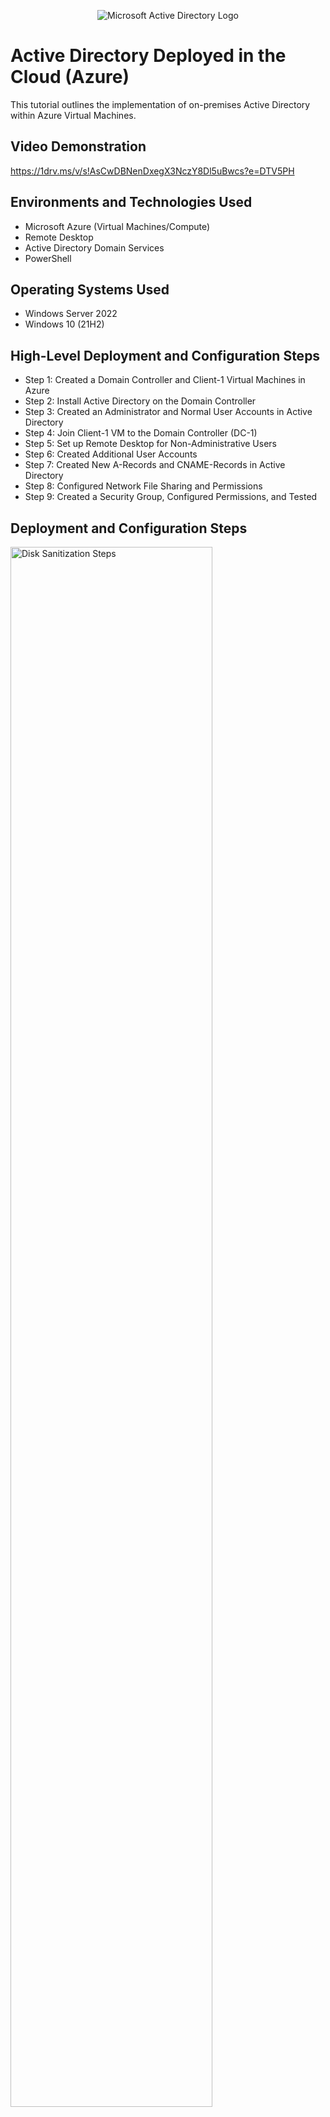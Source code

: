 <p align="center">
<img src="https://i.imgur.com/pU5A58S.png" alt="Microsoft Active Directory Logo"/>
</p>

<h1> Active Directory Deployed in the Cloud (Azure)</h1>
This tutorial outlines the implementation of on-premises Active Directory within Azure Virtual Machines.<br />


<h2>Video Demonstration</h2>

https://1drv.ms/v/s!AsCwDBNenDxegX3NczY8Dl5uBwcs?e=DTV5PH

<h2>Environments and Technologies Used</h2>

- Microsoft Azure (Virtual Machines/Compute)
- Remote Desktop
- Active Directory Domain Services
- PowerShell

<h2>Operating Systems Used </h2>

- Windows Server 2022
- Windows 10 (21H2)

<h2>High-Level Deployment and Configuration Steps</h2>

- Step 1: Created a Domain Controller and Client-1 Virtual Machines in Azure
- Step 2: Install Active Directory on the Domain Controller
- Step 3: Created an Administrator and Normal User Accounts in Active Directory
- Step 4: Join Client-1 VM to the Domain Controller (DC-1)
- Step 5: Set up Remote Desktop for Non-Administrative Users
- Step 6: Created Additional User Accounts
- Step 7: Created New A-Records and CNAME-Records in Active Directory
- Step 8: Configured Network File Sharing and Permissions 
- Step 9: Created a Security Group, Configured Permissions, and Tested 

<h2>Deployment and Configuration Steps</h2>

<p>
<img src="https://i.imgur.com/LOia10Q.png" height="80%" width="80%" alt="Disk Sanitization Steps"/>
</p>
<p>
This is an image of me doing the initial set up for this project. I created two different virtual Machines in Azure. One with the Windows Server 2022 Data Center, the other on Windows 10 Pro, and set both up on the same v-net 
</p>
<br />

<p>
<img src="https://i.imgur.com/do1UNKO.png" height="80%" width="80%" alt="Disk Sanitization Steps"/>
</p>
<p>
In the image above I am installing Active Directory onto DC-1. In the Server Manager  I was able to configure the set up for Active Directory, under rolesI installed the Active Directory Domain Services. I was able to promote DC-1 to a domain controller, adding a new foster I named my root domain "mydomain.com". I was  loggeed out and had to use the FQDN or fully qualified domain name of the user to get back in. 
</p>
<br />

<p>
<img src="https://i.imgur.com/mCtuS19.png" height="80%" width="80%" alt="Disk Sanitization Steps"/>
</p>
<p>
Here I am creating Organizational Units named _EMPLOYEES and _ADMINS. I created a new user with the name of HaleyMS and assigned their properties, I assigned them to the domain admins group in Active Directory. After creating the account I was successfully able to log in to the admin account on the DC-1 VM. 
</p>
<br />

<p>
<img src="https://i.imgur.com/cwYa4Qp.png" height="80%" width="80%" alt="Disk Sanitization Steps"/>
</p>
<p>
The image above shows one of the steps I took to join Client-1's VM. Inside Azure I configured the NIC Private IP address for Client-1. I configured the DNS Server to "Custom" and set it to DC-1's Private Address, and restarted the Virtual MAchine. Signing back into Client-1 I had to use the FQDN (Fully Qualified Domain Name) of my domain.     
</p>
<br />

<p>
<img src="https://i.imgur.com/PnWvr01.png" height="80%" width="80%" alt="Disk Sanitization Steps"/>
</p>
<p>
 From inside Client-1 I was able to set up Remote Desktop access for the non-administrative user accounts. 
</p>
<br />

<p>
<img src="https://i.imgur.com/UlQwimI.png" height="80%" width="80%" alt="Disk Sanitization Steps"/>
</p>
<p>
The image above is a screenshot from me creating a bunch of additional users into Active Directory. In PowerShell ISE I was able to upload a script that included new users that were randomly configured. They were added into the _EMPLOYEES file created in Active Directory. I was able to establish a remote desktop connection of a few of the random user accounts and logged into Client-1's VM. 
</p>
<br />

<p>
<img src="https://i.imgur.com/nXYX790.png" height="80%" width="80%" alt="Disk Sanitization Steps"/>
</p>
<p>
Here I am creating A-Records and CNAME-Records in Active Directory. I attempted to ping mainframe from Client-1 and did not get a response. I went into DC-1 and named an A-Record named mainframe, and connected it to DC-1's Private IPv4 Address. Going back to Client-1 I was able to successfully ping the mainframe. I went back to DC-1 and configured the mainframe A-Record to have an IP Address of 8.8.8.8 and attempted to ping the mainframe again from Client-1. After checked the DNS Cache i noticed the IP Address of 10.0.0.4 still reading for the mainframe. I flushed the DNS and attempted the ping again, I was able to successfully get the IP address of 8.8.8.8 I had configured the mainframe to. I than created a CNAME-Record called search and linked it to www.google.com. I was able to successfully ping "search" and get and response from the appropriate alias linked to the record.   
</p>
<br />

<p>
<img src="https://i.imgur.com/qU7vDVi.png" height="80%" width="80%" alt="Disk Sanitization Steps"/>
</p>
<p>
 This Image shows me creating one of four new files onto the (C:) drive of the domain controller (DC-1). The first file I created was titled Read-Access, which was accessible to the Domain Users, with read only permissions. The second was Write-Access, which was accessible to the Domain Users, with read and write permissions. The third file was titled No-Access, I gave the Domain Administrators access, and read and write permissions. The last file I created was accounting to use for later use. After adding the files I logged onto Client-1 under a random user account to test the accessibility of the files created.  
</p>
<br />

<p>
<img src="https://i.imgur.com/5NRRXTl.png" height="80%" width="80%" alt="Disk Sanitization Steps"/>
</p>
<p>
 After assigning the random user account to the appropriate groups, I was successfully able to access the accounting file, the read-access, and write-access files shared over the network. As I had given the randomly created user the permissions to view the documents by adding them to the ACCOUNTANTS group. 
</p>
<br />
